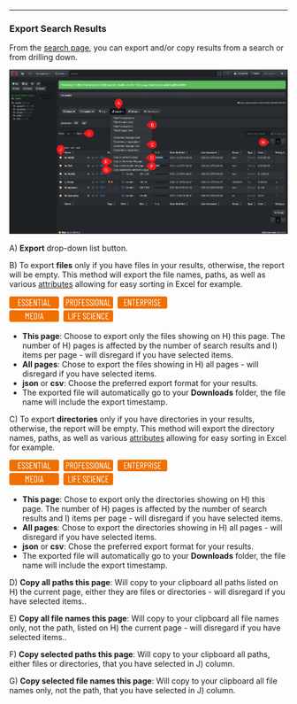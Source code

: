 <p id="export"></p>

___
### Export Search Results

From the [search page](#results_pane), you can export and/or copy results from a search or from drilling down.

![Image: Export Search Results](images/image_file_search_results_export.png)

A) **Export** drop-down list button.

B) To export  **files**  only if you have files in your results, otherwise, the report will be empty. This method will export the file names, paths, as well as various [attributes](#attributes) allowing for easy sorting in Excel for example.

<img src="images/button_edition_essential.png" width="90">&nbsp;&nbsp;<img src="images/button_edition_professional.png" width="90">&nbsp;&nbsp;<img src="images/button_edition_enterprise.png" width="90"><br><img src="images/button_edition_media.png" width="90">&nbsp;&nbsp;<img src="images/button_edition_life_science.png" width="90">

  - **This page**: Choose to export only the files showing on H) this page. The number of H) pages is affected by the number of search results and I) items per page - will disregard if you have selected items.
  - **All pages**: Chose to export the files showing in H) all pages - will disregard if you have selected items.
  - **json** or  **csv**: Choose the preferred export format for your results.
  - The exported file will automatically go to your  **Downloads**  folder, the file name will include the export timestamp.

C) To export  **directories**  only if you have directories in your results, otherwise, the report will be empty. This method will export the directory names, paths, as well as various [attributes](#attributes) allowing for easy sorting in Excel for example.

<img src="images/button_edition_essential.png" width="90">&nbsp;&nbsp;<img src="images/button_edition_professional.png" width="90">&nbsp;&nbsp;<img src="images/button_edition_enterprise.png" width="90"><br><img src="images/button_edition_media.png" width="90">&nbsp;&nbsp;<img src="images/button_edition_life_science.png" width="90">

  - **This page**: Chose to export only the directories showing on H) this page. The number of H) pages is affected by the number of search results and I) items per page - will disregard if you have selected items.
  - **All pages**: Chose to export the directories showing in H) all pages - will disregard if you have selected items.
  - **json** or  **csv**: Chose the preferred export format for your results.
  - The exported file will automatically go to your  **Downloads**  folder, the file name will include the export timestamp.

D) **Copy all paths this page**: Will copy to your clipboard all paths listed on H) the current page, either they are files or directories - will disregard if you have selected items..

E) **Copy all file names this page**: Will copy to your clipboard all file names only, not the path, listed on H) the current page - will disregard if you have selected items..

F) **Copy selected paths this page**: Will copy to your clipboard all paths, either files or directories, that you have selected in J) column.

G) **Copy selected file names this page**: Will copy to your clipboard all file names only, not the path, that you have selected in J) column.

